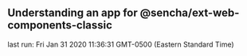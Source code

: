 ## Understanding an app for @sencha/ext-web-components-classic

last run: Fri Jan 31 2020 11:36:31 GMT-0500 (Eastern Standard Time)
